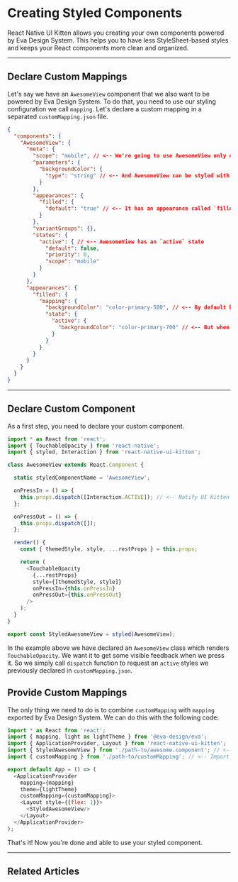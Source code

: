 # Creating Styled Components

React Native UI Kitten allows you creating your own components powered by Eva Design System. This helps you to have less StyleSheet-based styles and keeps your React components more clean and organized.

<hr>

## Declare Custom Mappings

Let's say we have an `AwesomeView` component that we also want to be powered by Eva Design System.
To do that, you need to use our styling configuration we call `mapping`.
Let's declare a custom mapping in a separated `customMapping.json` file.

```json
{
  "components": {
    "AwesomeView": {
      "meta": {
        "scope": "mobile", // <-- We're going to use AwesomeView only on mobile devices
        "parameters": {
          "backgroundColor": {
            "type": "string" // <-- And AwesomeView can be styled with `backgroundColor`
          }
        },
        "appearances": {
          "filled": {
            "default": "true" // <-- It has an appearance called `filled`, which is default
          }
        },
        "variantGroups": {},
        "states": {
          "active": { // <-- AwesomeView has an `active` state
            "default": false,
            "priority": 0,
            "scope": "mobile"
          }
        }
      },
      "appearances": {
        "filled": {
          "mapping": {
            "backgroundColor": "color-primary-500", // <-- By default backgroundColor is `color-primary-500`
            "state": {
              "active": {
                "backgroundColor": "color-primary-700" // <-- But when AwesomeView is active, it is `color-primary-700`
              }
            }
          }
        }
      }
    }
  }
}
```

<hr>

## Declare Custom Component

As a first step, you need to declare your custom component.

```js
import * as React from 'react';
import { TouchableOpacity } from 'react-native';
import { styled, Interaction } from 'react-native-ui-kitten';

class AwesomeView extends React.Component {

  static styledComponentName = 'AwesomeView';

  onPressIn = () => {    
    this.props.dispatch([Interaction.ACTIVE]); // <-- Notify UI Kitten on `AwesomeView` state change.
  };

  onPressOut = () => {
    this.props.dispatch([]);
  };

  render() {
    const { themedStyle, style, ...restProps } = this.props;

    return (
      <TouchableOpacity
        {...restProps}
        style={[themedStyle, style]}
        onPressIn={this.onPressIn}
        onPressOut={this.onPressOut}
      />
    );
  }
}

export const StyledAwesomeView = styled(AwesomeView);
```

In the example above we have declared an `AwesomeView` class which renders `TouchableOpacity`.
We want it to get some visible feedback when we press it. So we simply call `dispatch` function to request an `active` styles we previously declared in `customMapping.json`.

## Provide Custom Mappings

The only thing we need to do is to combine `customMapping` with `mapping` exported by Eva Design System. We can do this with the following code:

```js
import * as React from 'react';
import { mapping, light as lightTheme } from '@eva-design/eva';
import { ApplicationProvider, Layout } from 'react-native-ui-kitten';
import { StyledAwesomeView } from './path-to/awesome.component'; // <-- Import styled component
import { customMapping } from './path-to/customMapping'; // <-- Import `customMapping.json` and convert it to JavaScript object

export default App = () => (
  <ApplicationProvider
    mapping={mapping}
    theme={lightTheme}
    customMapping={customMapping}>
    <Layout style={{flex: 1}}>
      <StyledAwesomeView/>
    </Layout>
  </ApplicationProvider>
);
```

That's it! Now you're done and able to use your styled component.

<hr>

## Related Articles


